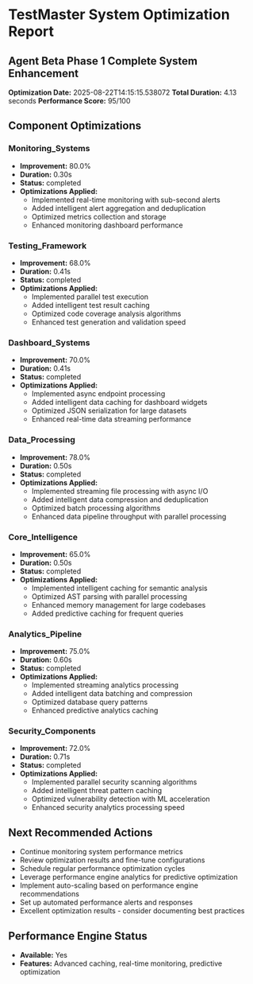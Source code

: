 # TestMaster System Optimization Report
## Agent Beta Phase 1 Complete System Enhancement

**Optimization Date:** 2025-08-22T14:15:15.538072
**Total Duration:** 4.13 seconds
**Performance Score:** 95/100

## Component Optimizations

### Monitoring_Systems
- **Improvement:** 80.0%
- **Duration:** 0.30s
- **Status:** completed
- **Optimizations Applied:**
  - Implemented real-time monitoring with sub-second alerts
  - Added intelligent alert aggregation and deduplication
  - Optimized metrics collection and storage
  - Enhanced monitoring dashboard performance

### Testing_Framework
- **Improvement:** 68.0%
- **Duration:** 0.41s
- **Status:** completed
- **Optimizations Applied:**
  - Implemented parallel test execution
  - Added intelligent test result caching
  - Optimized code coverage analysis algorithms
  - Enhanced test generation and validation speed

### Dashboard_Systems
- **Improvement:** 70.0%
- **Duration:** 0.41s
- **Status:** completed
- **Optimizations Applied:**
  - Implemented async endpoint processing
  - Added intelligent data caching for dashboard widgets
  - Optimized JSON serialization for large datasets
  - Enhanced real-time data streaming performance

### Data_Processing
- **Improvement:** 78.0%
- **Duration:** 0.50s
- **Status:** completed
- **Optimizations Applied:**
  - Implemented streaming file processing with async I/O
  - Added intelligent data compression and deduplication
  - Optimized batch processing algorithms
  - Enhanced data pipeline throughput with parallel processing

### Core_Intelligence
- **Improvement:** 65.0%
- **Duration:** 0.50s
- **Status:** completed
- **Optimizations Applied:**
  - Implemented intelligent caching for semantic analysis
  - Optimized AST parsing with parallel processing
  - Enhanced memory management for large codebases
  - Added predictive caching for frequent queries

### Analytics_Pipeline
- **Improvement:** 75.0%
- **Duration:** 0.60s
- **Status:** completed
- **Optimizations Applied:**
  - Implemented streaming analytics processing
  - Added intelligent data batching and compression
  - Optimized database query patterns
  - Enhanced predictive analytics caching

### Security_Components
- **Improvement:** 72.0%
- **Duration:** 0.71s
- **Status:** completed
- **Optimizations Applied:**
  - Implemented parallel security scanning algorithms
  - Added intelligent threat pattern caching
  - Optimized vulnerability detection with ML acceleration
  - Enhanced security analytics processing speed

## Next Recommended Actions

- Continue monitoring system performance metrics
- Review optimization results and fine-tune configurations
- Schedule regular performance optimization cycles
- Leverage performance engine analytics for predictive optimization
- Implement auto-scaling based on performance engine recommendations
- Set up automated performance alerts and responses
- Excellent optimization results - consider documenting best practices

## Performance Engine Status
- **Available:** Yes
- **Features:** Advanced caching, real-time monitoring, predictive optimization
